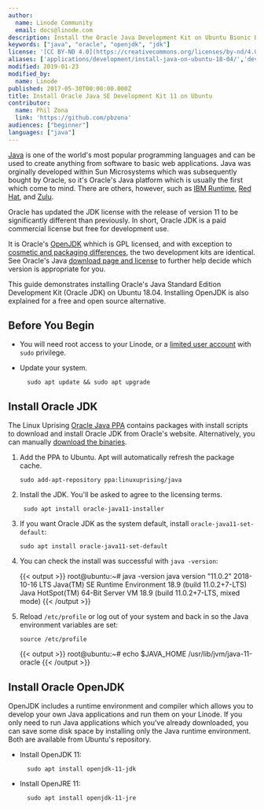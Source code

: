 ```yaml
---
author:
  name: Linode Community
  email: docs@linode.com
description: Install the Oracle Java Development Kit on Ubuntu Bionic Beaver.
keywords: ["java", "oracle", "openjdk", "jdk"]
license: '[CC BY-ND 4.0](https://creativecommons.org/licenses/by-nd/4.0)'
aliases: ['applications/development/install-java-on-ubuntu-18-04/','development/install-java-on-ubuntu-18-04/']
modified: 2019-01-23
modified_by:
  name: Linode
published: 2017-05-30T00:00:00.000Z
title: Install Oracle Java SE Development Kit 11 on Ubuntu
contributor:
  name: Phil Zona
  link: 'https://github.com/pbzona'
audiences: ["beginner"]
languages: ["java"]
---
```


[Java](https://www.oracle.com/java/index.html) is one of the world's most popular programming languages and can be used to create anything from software to basic web applications. Java was orginally developed within Sun Microsystems which was subsequently bought by Oracle, so it's Oracle's Java platform which is usually the first which come to mind. There are others, however, such as [IBM Runtime](https://www.ibm.com/ca-en/marketplace/support-for-runtimes), [Red Hat](https://developers.redhat.com/products/openjdk/overview/), and [Zulu](https://www.azul.com/products/zulu-enterprise/).

Oracle has updated the JDK license with the release of version 11 to be significantly different than previously. In short, Oracle JDK is a paid commercial license but free for development use.

It is Oracle's [OpenJDK](https://jdk.java.net/11) whhich is GPL licensed, and with exception to [cosmetic and packaging differences](https://blogs.oracle.com/java-platform-group/oracle-jdk-releases-for-java-11-and-later), the two development kits are identical. See Oracle's Java [download page and license](https://www.oracle.com/technetwork/java/javase/downloads/jdk11-downloads-5066655.html) to further help decide which version is appropriate for you.

This guide demonstrates installing Oracle's Java Standard Edition Development Kit (Oracle JDK) on Ubuntu 18.04. Installing OpenJDK is also explained for a free and open source alternative.


## Before You Begin

- You will need root access to your Linode, or a [limited user account](/docs/security/securing-your-server/#add-a-limited-user-account) with `sudo` privilege.

- Update your system.

        sudo apt update && sudo apt upgrade


## Install Oracle JDK


The Linux Uprising [Oracle Java PPA](https://launchpad.net/~linuxuprising/+archive/ubuntu/java) contains packages with install scripts to download and install Oracle JDK from Oracle's website. Alternatively, you can manually [download the binaries](https://www.oracle.com/technetwork/java/javase/downloads/jdk11-downloads-5066655.html).

1.  Add the PPA to Ubuntu. Apt will automatically refresh the package cache.

        sudo add-apt-repository ppa:linuxuprising/java

1. Install the JDK. You'll be asked to agree to the licensing terms.

        sudo apt install oracle-java11-installer

1.  If you want Oracle JDK as the system default, install `oracle-java11-set-default`:

        sudo apt install oracle-java11-set-default

1.  You can check the install was successful with `java -version`:

    {{< output >}}
root@ubuntu:~# java -version
java version "11.0.2" 2018-10-16 LTS
Java(TM) SE Runtime Environment 18.9 (build 11.0.2+7-LTS)
Java HotSpot(TM) 64-Bit Server VM 18.9 (build 11.0.2+7-LTS, mixed mode)
{{< /output >}}


1.  Reload `/etc/profile` or log out of your system and back in so the Java environment variables are set:

        source /etc/profile

    {{< output >}}
root@ubuntu:~# echo $JAVA_HOME
/usr/lib/jvm/java-11-oracle
{{< /output >}}


## Install Oracle OpenJDK

OpenJDK includes a runtime environment and compiler which allows you to develop your own Java applications and run them on your Linode. If you only need to run Java applications which you've already downloaded, you can save some disk space by installing only the Java runtime environment. Both are available from Ubuntu's repository.

- Install OpenJDK 11:

        sudo apt install openjdk-11-jdk

- Install OpenJRE 11:

        sudo apt install openjdk-11-jre